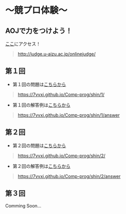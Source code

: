 # ～競プロ体験～

## AOJで力をつけよう！
[ここ](http://judge.u-aizu.ac.jp/onlinejudge/)にアクセス！
>http://judge.u-aizu.ac.jp/onlinejudge/

## 第１回
- 第１回の問題は[こちらから](https://7vxxi.github.io/my-portfolio/shin/1/)
>https://7vvxi.github.io/Comp-prog/shin/1/
- 第１回の解答例は[こちらから](https://7vxxi.github.io/my-portfolio/shin/1/answer)
>https://7vvxi.github.io/Comp-prog/shin/1/answer

## 第２回
- 第２回の問題は[こちらから](https://7vxxi.github.io/my-portfolio/shin/2/)
>https://7vvxi.github.io/Comp-prog/shin/2/
- 第２回の解答例は[こちらから](https://7vxxi.github.io/my-portfolio/shin/2/answer)
>https://7vvxi.github.io/Comp-prog/shin/2/answer

## 第３回
Comming Soon...
